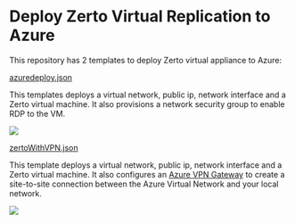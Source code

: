 # Deploy Zerto Virtual Replication to Azure

This repository has 2 templates to deploy Zerto virtual appliance to Azure:

[azuredeploy.json](./azuredeploy.json)

This templates deploys a virtual network, public ip, network interface and a Zerto virtual machine. It also provisions a network security group to enable RDP to the VM.

<a href="https://portal.azure.com/#create/Microsoft.Template/uri/https%3A%2F%2Fraw.githubusercontent.com%2Fnavalev%2FARM_Templates%2Fmaster%2Fzerto%2Fazuredeploy.json" target="_blank">
    <img src="http://azuredeploy.net/deploybutton.png"/>
</a>

[zertoWithVPN.json](./zertoWithVPN.json)

This template deploys a virtual network, public ip, network interface and a Zerto virtual machine. It also configures an [Azure VPN Gateway](https://docs.microsoft.com/en-us/azure/vpn-gateway/vpn-gateway-howto-site-to-site-resource-manager-portal) to create a site-to-site connection between the Azure Virtual Network and your local network.

<a href="https://portal.azure.com/#create/Microsoft.Template/uri/https%3A%2F%2Fraw.githubusercontent.com%2Fnavalev%2FARM_Templates%2Fmaster%2Fzerto%2FzertoWithVPN.json" target="_blank">
    <img src="http://azuredeploy.net/deploybutton.png"/>
</a>

